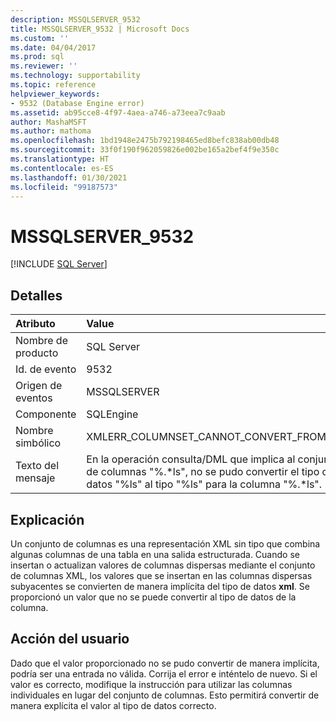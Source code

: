 ```yaml
---
description: MSSQLSERVER_9532
title: MSSQLSERVER_9532 | Microsoft Docs
ms.custom: ''
ms.date: 04/04/2017
ms.prod: sql
ms.reviewer: ''
ms.technology: supportability
ms.topic: reference
helpviewer_keywords:
- 9532 (Database Engine error)
ms.assetid: ab95cce8-4f97-4aea-a746-a73eea7c9aab
author: MashaMSFT
ms.author: mathoma
ms.openlocfilehash: 1bd1948e2475b792198465ed8befc838ab00db48
ms.sourcegitcommit: 33f0f190f962059826e002be165a2bef4f9e350c
ms.translationtype: HT
ms.contentlocale: es-ES
ms.lasthandoff: 01/30/2021
ms.locfileid: "99187573"
---
```

# <a name="mssqlserver_9532"></a>MSSQLSERVER_9532
 [!INCLUDE [SQL Server](../../includes/applies-to-version/sqlserver.md)]
  
## <a name="details"></a>Detalles  
  
| Atributo | Value |  
| :-------- | :---- |  
|Nombre de producto|SQL Server|  
|Id. de evento|9532|  
|Origen de eventos|MSSQLSERVER|  
|Componente|SQLEngine|  
|Nombre simbólico|XMLERR_COLUMNSET_CANNOT_CONVERT_FROM_TO|  
|Texto del mensaje|En la operación consulta/DML que implica al conjunto de columnas "%.*ls", no se pudo convertir el tipo de datos "%ls" al tipo "%ls" para la columna "%.\*ls".|  
  
## <a name="explanation"></a>Explicación  
Un conjunto de columnas es una representación XML sin tipo que combina algunas columnas de una tabla en una salida estructurada. Cuando se insertan o actualizan valores de columnas dispersas mediante el conjunto de columnas XML, los valores que se insertan en las columnas dispersas subyacentes se convierten de manera implícita del tipo de datos **xml**. Se proporcionó un valor que no se puede convertir al tipo de datos de la columna.  
  
## <a name="user-action"></a>Acción del usuario  
Dado que el valor proporcionado no se pudo convertir de manera implícita, podría ser una entrada no válida. Corrija el error e inténtelo de nuevo. Si el valor es correcto, modifique la instrucción para utilizar las columnas individuales en lugar del conjunto de columnas. Esto permitirá convertir de manera explícita el valor al tipo de datos correcto.  
  
